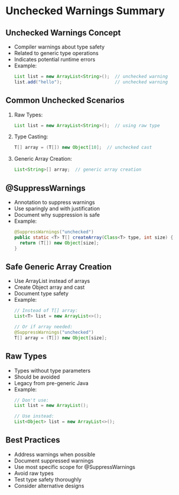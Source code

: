 # Unchecked Warnings Summary

## Unchecked Warnings Concept
- Compiler warnings about type safety
- Related to generic type operations
- Indicates potential runtime errors
- Example:
  ```java
  List list = new ArrayList<String>();  // unchecked warning
  list.add("hello");                    // unchecked warning
  ```

## Common Unchecked Scenarios
1. Raw Types:
   ```java
   List list = new ArrayList<String>();  // using raw type
   ```

2. Type Casting:
   ```java
   T[] array = (T[]) new Object[10];  // unchecked cast
   ```

3. Generic Array Creation:
   ```java
   List<String>[] array;  // generic array creation 
   
   ```

## @SuppressWarnings
- Annotation to suppress warnings
- Use sparingly and with justification
- Document why suppression is safe
- Example:
  ```java
  @SuppressWarnings("unchecked")
  public static <T> T[] createArray(Class<T> type, int size) {
    return (T[]) new Object[size];
  }
  ```

## Safe Generic Array Creation
- Use ArrayList instead of arrays
- Create Object array and cast
- Document type safety
- Example:
  ```java
  // Instead of T[] array:
  List<T> list = new ArrayList<>();
  
  // Or if array needed:
  @SuppressWarnings("unchecked")
  T[] array = (T[]) new Object[size];
  ```

## Raw Types
- Types without type parameters
- Should be avoided
- Legacy from pre-generic Java
- Example:
  ```java
  // Don't use:
  List list = new ArrayList();
  
  // Use instead:
  List<Object> list = new ArrayList<>();
  ```

## Best Practices
- Address warnings when possible
- Document suppressed warnings
- Use most specific scope for @SuppressWarnings
- Avoid raw types
- Test type safety thoroughly
- Consider alternative designs
